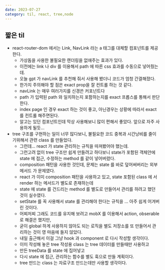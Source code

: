 ```yaml
---
date: 2023-07-27
category: til, react, tree,node
---
```


## 짧은 til

- react-router-dom 에서는 Link, NavLink 라는 a 태그를 대체할 컴포넌트를 제공한다.
  - 가상돔을 사용한 불필요한 랜더링을 없애주는 효과가 있다.
  - 이전에는 link 나 div 를 이용해서 path 에 따른 css 효과를 수동으로 넣어줬는데.
  - 오늘 gpt 가 navLink 를 추천해 줘서 사용해 봤더니 코드가 엄청 간결해졌다.
  - 한가지 주의해야 할 점은 exact prop을 잘 컨트롤 하는 것 같다.
  - navLink 는 매우 여러가지를 신경쓴 커포넌트다
  - path 가 입력된 path 와 일치하는지 포함하는지를 exact 프롭스를 통해서 판단한다.
  - index page 인 경우 exact 하는 것이 좋고, 아닌경우는 상황에 따라서 exact 를 컨트롤 해주면된다.
  - 알고는 있던 컴포넌트인데 막상 사용해보니 많이 편해서 좋았다. 앞으로 자주 사용하게 될듯...
- tree 구조를 구현하는 일이 너무 많다보니, 불필요한 코드 중복과 시간낭비를 줄이기위해서 관련 class 를 만들었다.
  - 그런데... react 가 state 관리하는 규칙을 따져봤어야 했는데.
  - 그런고려 없이 tree 구조만 쉽게 만들려고 하다보니 state가 포함된 객체안에 state 에 접근, 수정하는 method 를 같이 넣어버렸다.
  - composition 패턴을 사용한 것인데, 문제는 state 를 바로 덮어써버리는 외부 메서드 가 문제였다.
  - react 가 이미 composition 패턴을 사용하고 있고, state 포함된 class 에 서 render 하는 메서드가 별도로 존재하는데
  - state 에 state 를 건드리는 method 를 별도로 만들어서 관리를 하려고 했던 것이 실수였다.
  - setState 를 꼭 사용해서 state 를 관리해야 한다는 규칙을 ... 아주 쉽게 어겨버린 것이다.
  - 어찌저찌 그래도 코드를 유지해 보려고 mobX 를 이용해서 action, obserable 로 해결은 했지만,
  - 굳이 global 하게 사용하지 않아도 되는 로직을 별도 저장소를 또 만들어서 관리하는 것이 영 마음에 들지 않았다.
  - 내일 출근해서 이걸 그냥 hook 과 component 로 다시 작성할 생각이다.
  - 이미 작성해 놓은 tree 작성용 class 는 tree 데이터를 만들때만 사용하고
  - 만든 treeData 를 state 에 집어넣고
  - 다시 state 에 접근, 관리하는 함수를 별도 훅으로 만들 계획이다.
  - tree 만드는 class 는 자료구조 만드는데만 사용할 생각이다.
